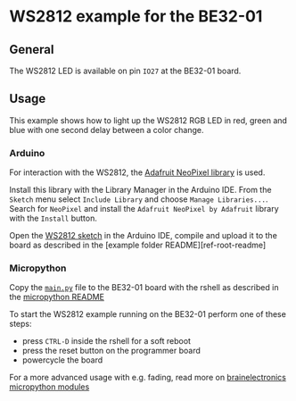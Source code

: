 # WS2812 example for the BE32-01

## General

The WS2812 LED is available on pin `IO27` at the BE32-01 board.

## Usage

This example shows how to light up the WS2812 RGB LED in red, green and blue
with one second delay between a color change.

### Arduino

For interaction with the WS2812, the
[Adafruit NeoPixel library][ref-adafruit-lib] is used.

Install this library with the Library Manager in the Arduino IDE. From the
`Sketch` menu select `Include Library` and choose `Manage Libraries...`.
Search for `NeoPixel` and install the `Adafruit NeoPixel by Adafruit` library
with the `Install` button.

Open the [WS2812 sketch][ref-ws2812-sketch] in the Arduino IDE, compile and
upload it to the board as described in the
[example folder README][ref-root-readme]

### Micropython

Copy the [`main.py`][ref-main-py] file to the BE32-01 board with the rshell as
described in the [micropython README][ref-example-readme]

To start the WS2812 example running on the BE32-01 perform one of these steps:

 - press `CTRL-D` inside the rshell for a soft reboot
 - press the reset button on the programmer board
 - powercycle the board

For a more advanced usage with e.g. fading, read more on
[brainelectronics micropython modules][ref-brainelectronics-micopython-modules]

<!-- links and other references -->
[ref-adafruit-lib]: https://learn.adafruit.com/adafruit-neopixel-uberguide/arduino-library-installation
[ref-ws2812-sketch]: arduino/WS2812/WS2812.ino
[ref-main-py]: micropython/main.py
[ref-example-readme]: ../README.md
[ref-brainelectronics-micopython-modules]: https://github.com/brainelectronics/micropython-modules
